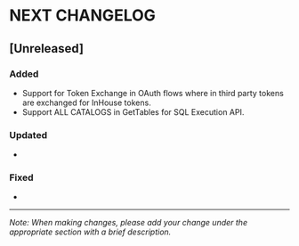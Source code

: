 # NEXT CHANGELOG

## [Unreleased]

### Added
- Support for Token Exchange in OAuth flows where in third party tokens are exchanged for InHouse tokens.
- Support ALL CATALOGS in GetTables for SQL Execution API.

### Updated
- 

### Fixed
- 

---
*Note: When making changes, please add your change under the appropriate section with a brief description.* 
